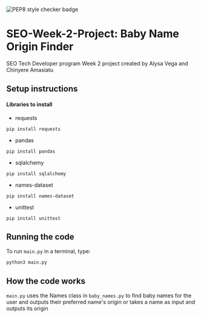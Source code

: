 ![PEP8 style checker badge](https://github.com/amasiatu/SEO-Week-2-Project/actions/workflows/style.yaml/badge.svg)
# SEO-Week-2-Project: Baby Name Origin Finder

SEO Tech Developer program Week 2 project created by Alysa Vega and Chinyere Amasiatu

## Setup instructions

#### Libraries to install
* requests
```
pip install requests
```
* pandas
```
pip install pandas
```
* sqlalchemy
```
pip install sqlalchemy
```
* names-dataset
```
pip install names-dataset
```
* unittest
```
pip install unittest
```

## Running the code

To run `main.py` in a terminal, type:
```
python3 main.py
```

## How the code works

`main.py` uses the Names class in `baby_names.py` to find baby names for the user and outputs their preferred name's origin or takes a name as input and outputs its origin
